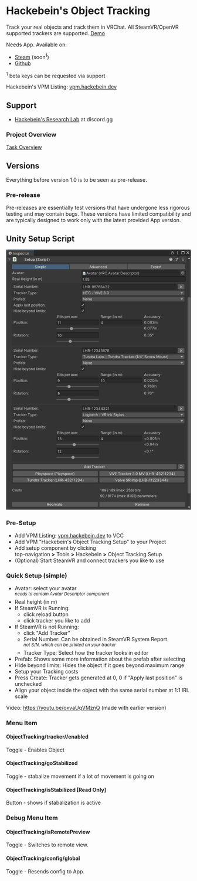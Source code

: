 # Hackebein's Object Tracking
Track your real objects and track them in VRChat. All SteamVR/OpenVR supported trackers are supported. [Demo](https://x.com/Hackebein/status/1817729114142343460)

Needs App. Available on:
* [Steam](https://store.steampowered.com/app/3140770) (soon<sup>1</sup>)
* [Github](https://github.com/Hackebein/Object-Tracking-App/releases)

<sup>1</sup> beta keys can be requested via support

Hackebein's VPM Listing: [vpm.hackebein.dev](https://vpm.hackebein.dev)

## Support
* [Hackebein's Research Lab](https://discord.gg/AqCwGqqQmW) at discord.gg

### Project Overview
[Task Overview](https://github.com/users/Hackebein/projects/4)

## Versions
Everything before version 1.0 is to be seen as pre-release.

### Pre-release
Pre-releases are essentially test versions that have undergone less rigorous testing and may contain bugs. These versions have limited compatibility and are typically designed to work only with the latest provided App version.

## Unity Setup Script
![Unity Setup Script](Docs/setup_script.png)

### Pre-Setup
* Add VPM Listing: [vpm.hackebein.dev](https://vpm.hackebein.dev) to VCC
* Add VPM "Hackebein's Object Tracking Setup" to your Project
* Add setup component by clicking<br>
  top-navigation **>** Tools **>** Hackebein **>** Object Tracking Setup
* (Optional) Start SteamVR and connect trackers you like to use

### Quick Setup (simple)
* Avatar: select your avatar<br>
  <sup>_needs to contain Avatar Descriptor component_</sup>
* Real height (in m)
* If SteamVR is Running:
  * click reload button
  * click tracker you like to add
* If SteamVR is not Running:
  * click "Add Tracker"
  * Serial Number: Can be obtained in SteamVR System Report<br>
    <sup>_not S/N, which can be printed on your tracker_</sup>
  * Tracker Type: Select how the tracker looks in editor
* Prefab: Shows some more information about the prefab after selecting
* Hide beyond limits: Hides the object if it goes beyond maximum range
* Setup your Tracking costs
* Press Create: Tracker gets generated at 0, 0 if "Apply last position" is unchecked
* Align your object inside the object with the same serial number at 1:1 IRL scale

Video: https://youtu.be/oxvaUqVMznQ (made with earlier version)

### Menu Item
#### ObjectTracking/tracker/<name>/enabled
Toggle - Enables Object

#### ObjectTracking/goStabilized
Toggle - stabalize movement if a lot of movement is going on

#### ObjectTracking/isStabilized [Read Only]
Button - shows if stabalization is active

### Debug Menu Item
#### ObjectTracking/isRemotePreview
Toggle - Switches to remote view.

#### ObjectTracking/config/global
Toggle - Resends config to App.
